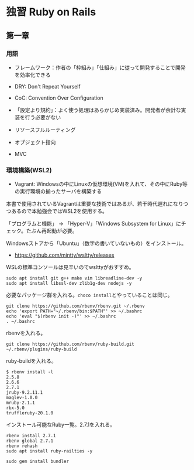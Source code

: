 # 独習 Ruby on Rails

## 第一章

### 用語

- フレームワーク：作者の「枠組み」「仕組み」に従って開発することで開発を効率化できる
- DRY: Don't Repeat Yourself
- CoC: Convention Over Configuration
- 「設定より規約」：よく使う処理はあらかじめ実装済み。開発者が余計な実装を行う必要がない

- リソースフルルーティング
- オブジェクト指向
- MVC

### 環境構築(WSL2)

- Vagrant: Windowsの中にLinuxの仮想環境(VM)を入れて、その中にRuby等の実行環境の揃ったサーバを構築する

本書で使用されているVagrantは重要な技術ではあるが、若干時代遅れになりつつあるので本勉強会ではWSL2を使用する。

「プログラムと機能」 → 「Hyper-V」「Windows Subsystem for Linux」にチェック。たぶん再起動が必要。

Windowsストアから「Ubuntu」（数字の書いていないもの）をインストール。

- https://github.com/mintty/wsltty/releases

WSLの標準コンソールは見辛いのでwslttyがおすすめ。

```
sudo apt install git g++ make vim libreadline-dev -y
sudo apt install libssl-dev zlib1g-dev nodejs -y
```

必要なパッケージ群を入れる。`choco install`とやっていることは同じ。

```
git clone https://github.com/rbenv/rbenv.git ~/.rbenv
echo 'export PATH="~/.rbenv/bin:$PATH"' >> ~/.bashrc
echo 'eval "$(rbenv init -)"' >> ~/.bashrc
. ~/.bashrc
```

rbenvを入れる。

```
git clone https://github.com/rbenv/ruby-build.git ~/.rbenv/plugins/ruby-build
```

ruby-buildを入れる。

```
$ rbenv install -l
2.5.8
2.6.6
2.7.1
jruby-9.2.11.1
maglev-1.0.0
mruby-2.1.1
rbx-5.0
truffleruby-20.1.0
```

インストール可能なRuby一覧。2.7.1を入れる。

```
rbenv install 2.7.1
rbenv global 2.7.1
rbenv rehash
sudo apt install ruby-railties -y
```

```
sudo gem install bundler
```
